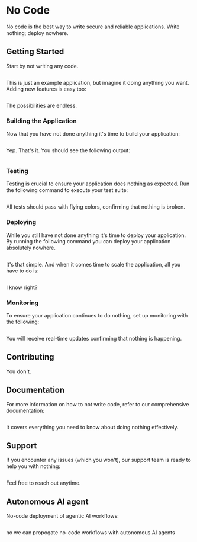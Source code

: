 # No Code

No code is the best way to write secure and reliable applications. Write nothing; deploy nowhere.

## Getting Started

Start by not writing any code.

```

```

This is just an example application, but imagine it doing anything you want. Adding new features is easy too:

```

```

The possibilities are endless.

### Building the Application

Now that you have not done anything it's time to build your application:

```

```

Yep. That's it. You should see the following output:

```

```

### Testing

Testing is crucial to ensure your application does nothing as expected. Run the following command to execute your test suite:

```

```

All tests should pass with flying colors, confirming that nothing is broken.

### Deploying

While you still have not done anything it's time to deploy your application. By running the following command you can deploy your application absolutely nowhere.

```

```

It's that simple. And when it comes time to scale the application, all you have to do is:

```

```

I know right?

### Monitoring

To ensure your application continues to do nothing, set up monitoring with the following:

```

```

You will receive real-time updates confirming that nothing is happening.

## Contributing

You don't.

## Documentation

For more information on how to not write code, refer to our comprehensive documentation:

```

```

It covers everything you need to know about doing nothing effectively.

## Support

If you encounter any issues (which you won't), our support team is ready to help you with nothing:

```

```

Feel free to reach out anytime.

## Autonomous AI agent
No-code deployment of agentic AI workflows:
```
```

no we can propogate no-code workflows with autonomous AI agents